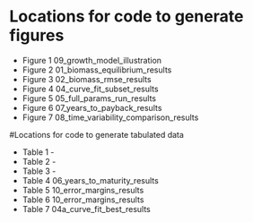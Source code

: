 # Locations for code to generate figures
- Figure 1	09_growth_model_illustration
- Figure 2	01_biomass_equilibrium_results
- Figure 3	02_biomass_rmse_results
- Figure 4	04_curve_fit_subset_results
- Figure 5	05_full_params_run_results
- Figure 6	07_years_to_payback_results
- Figure 7	08_time_variability_comparison_results
 
#Locations for code to generate tabulated data
- Table 1		- 
- Table 2		-
- Table 3		-
- Table 4		06_years_to_maturity_results
- Table 5		10_error_margins_results
- Table 6		10_error_margins_results
- Table 7		04a_curve_fit_best_results
